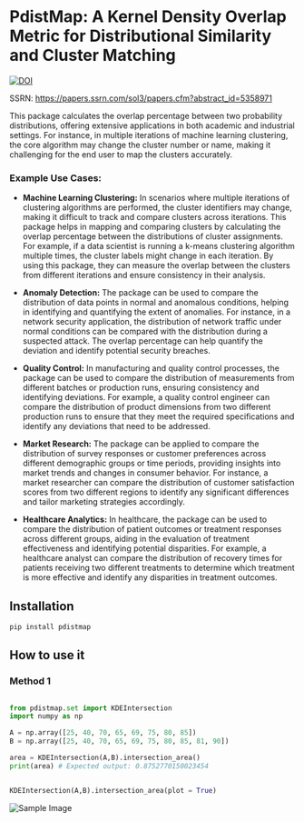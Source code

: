 # PdistMap: A Kernel Density Overlap Metric for Distributional Similarity and Cluster Matching

[![DOI](https://zenodo.org/badge/DOI/10.5281/zenodo.14257979.svg)](https://doi.org/10.5281/zenodo.14257979)

SSRN: https://papers.ssrn.com/sol3/papers.cfm?abstract_id=5358971 


This package calculates the overlap percentage between two probability distributions, offering extensive applications in both academic and industrial settings. For instance, in multiple iterations of machine learning clustering, the core algorithm may change the cluster number or name, making it challenging for the end user to map the clusters accurately.

### Example Use Cases:

- **Machine Learning Clustering:** In scenarios where multiple iterations of clustering algorithms are performed, the cluster identifiers may change, making it difficult to track and compare clusters across iterations. This package helps in mapping and comparing clusters by calculating the overlap percentage between the distributions of cluster assignments. For example, if a data scientist is running a k-means clustering algorithm multiple times, the cluster labels might change in each iteration. By using this package, they can measure the overlap between the clusters from different iterations and ensure consistency in their analysis.

- **Anomaly Detection:** The package can be used to compare the distribution of data points in normal and anomalous conditions, helping in identifying and quantifying the extent of anomalies. For instance, in a network security application, the distribution of network traffic under normal conditions can be compared with the distribution during a suspected attack. The overlap percentage can help quantify the deviation and identify potential security breaches.

- **Quality Control:** In manufacturing and quality control processes, the package can be used to compare the distribution of measurements from different batches or production runs, ensuring consistency and identifying deviations. For example, a quality control engineer can compare the distribution of product dimensions from two different production runs to ensure that they meet the required specifications and identify any deviations that need to be addressed.

- **Market Research:** The package can be applied to compare the distribution of survey responses or customer preferences across different demographic groups or time periods, providing insights into market trends and changes in consumer behavior. For instance, a market researcher can compare the distribution of customer satisfaction scores from two different regions to identify any significant differences and tailor marketing strategies accordingly.

- **Healthcare Analytics:** In healthcare, the package can be used to compare the distribution of patient outcomes or treatment responses across different groups, aiding in the evaluation of treatment effectiveness and identifying potential disparities. For example, a healthcare analyst can compare the distribution of recovery times for patients receiving two different treatments to determine which treatment is more effective and identify any disparities in treatment outcomes.

## Installation

```bash
pip install pdistmap
```

## How to use it

### Method 1

```python

from pdistmap.set import KDEIntersection
import numpy as np

A = np.array([25, 40, 70, 65, 69, 75, 80, 85])
B = np.array([25, 40, 70, 65, 69, 75, 80, 85, 81, 90])

area = KDEIntersection(A,B).intersection_area()
print(area) # Expected output: 0.8752770150023454


KDEIntersection(A,B).intersection_area(plot = True)

```

![Sample Image](artifact/KDE_Plot.png)

